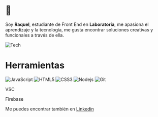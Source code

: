 <h1 style="aling-items:center"><Hola Mundo!!! > 👋</h1>

Soy **Raquel**, estudiante de Front End en **Laboratoria**, me apasiona el aprendizaje y la tecnología, me gusta encontrar soluciones creativas y funcionales a través de ella. 

![Tech](https://fptecnologi.com/wp-content/uploads/2020/05/tecnologia-digital-coronavirus.jpg)

# Herramientas 
 ![JavaScript](https://camo.githubusercontent.com/95df2e72c00f1c443beec87d3102779178db0010204da8692251303f0e5fc5a7/68747470733a2f2f696d672e736869656c64732e696f2f62616467652f2d4a6176615363726970742d626c61636b3f7374796c653d666c6174266c6f676f3d6a617661736372697074266c696e6b3d68747470733a2f2f6769746875622e636f6d2f42526468616e616e69)
 ![HTML5](https://camo.githubusercontent.com/1fb4cd0d40caf67a5ab243c2630f8fac5ac0083735e3cdfcfc544d996552b222/68747470733a2f2f696d672e736869656c64732e696f2f62616467652f2d48544d4c352d4533344632363f7374796c653d666c6174266c6f676f3d68746d6c35266c6f676f436f6c6f723d7768697465266c696e6b3d68747470733a2f2f6769746875622e636f6d2f42526468616e616e69)
 ![CSS3](https://camo.githubusercontent.com/3f3c024015406701e582464b3d93a9f8f5d9c37622b4a1ff63c989982eb46807/68747470733a2f2f696d672e736869656c64732e696f2f62616467652f2d435353332d3135373242363f7374796c653d666c6174266c6f676f3d63737333266c696e6b3d68747470733a2f2f6769746875622e636f6d2f42526468616e616e69)
 ![Nodejs](https://camo.githubusercontent.com/925f037e13b1e9e5d9f7791faefcf5896e97dacfc4371f387b83117a25a6e2c5/68747470733a2f2f696d672e736869656c64732e696f2f62616467652f2d4e6f64656a732d677265656e3f7374796c653d666c6174266c6f676f3d4e6f64652e6a73266c696e6b3d68747470733a2f2f6769746875622e636f6d2f42526468616e616e69)
 ![Git](https://camo.githubusercontent.com/97087adbb33bf86f944adb5f61eea9b131d38e60d042d5611af6bbc9290c22a4/68747470733a2f2f696d672e736869656c64732e696f2f62616467652f2d4769742d626c61636b3f7374796c653d666c6174266c6f676f3d676974266c696e6b3d68747470733a2f2f6769746875622e636f6d2f42526468616e616e69)

VSC

Firebase

Me  puedes encontrar también en [Linkedin](https://www.linkedin.com/in/raquel-cruz-flores-6945b2b9/)

<!--
**RaquelCFlores/RaquelCFlores** is a ✨ _special_ ✨ repository because its `README.md` (this file) appears on your GitHub profile.

Here are some ideas to get you started:

- 🔭 I’m currently working on ...
- 🌱 I’m currently learning ...
- 👯 I’m looking to collaborate on ...
- 🤔 I’m looking for help with ...
- 💬 Ask me about ...
- 📫 How to reach me: ...
- 😄 Pronouns: ...
- ⚡ Fun fact: ...
-->

